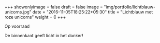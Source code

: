 +++
showonlyimage = false
draft = false
image = "img/portfolio/lichtblauw-unicorns.jpg"
date = "2016-11-05T18:25:22+05:30"
title = "Lichtblauw met roze unicorns"
weight = 0
+++

Op voorraad

De binnenkant geeft licht in het donker!